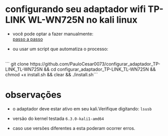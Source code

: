 # configurando seu adaptador wifi TP-LINK WL-WN725N no kali linux

- você pode optar a fazer manualmente:
<br>[passo a passo](passo_a_passo)

- ou usar um script que automatiza o processo:
<br>
```
git clone https://github.com/PauloCesar0073/configurar_adaptador_TP-LINK_TL-WN725N && cd configurar_adaptador_TP-LINK_TL-WN725N && chmod +x install.sh && clear && ./install.sh```


# observações

- o adaptador deve estar ativo em seu kali.Verifique digitando:
`lsusb`

- versão do kernel testada `6.3.0-kali1-amd64 `

- caso use versões diferentes a esta poderam ocorrer erros.

